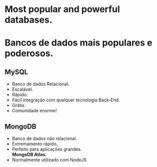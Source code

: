 # Most popular and powerful databases.
# Bancos de dados mais populares e poderosos.

## MySQL

* Banco de dados Relacional.
* Escalável.
* Rápido.
* Fácil integração com qualquer tecnologia Back-End.
* Grátis.
* Comunidade enorme!

## MongoDB

* Banco de dados não relacional.
* Extremamento rápido.
* Perfeito para aplicações grandes.<br>
<b>MongoDB Atlas.</b>
* Normalmente utilizado com NodeJS
